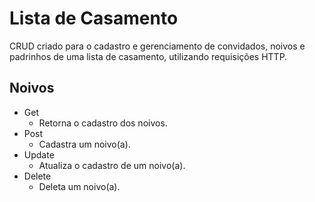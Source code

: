 # Lista de Casamento

CRUD criado para o cadastro e gerenciamento de convidados, noivos e padrinhos de uma lista de casamento, utilizando requisições HTTP.

## Noivos
- Get
  - Retorna o cadastro dos noivos.
- Post
  - Cadastra um noivo(a).
- Update
  - Atualiza o cadastro de um noivo(a).
- Delete
  - Deleta um noivo(a).
